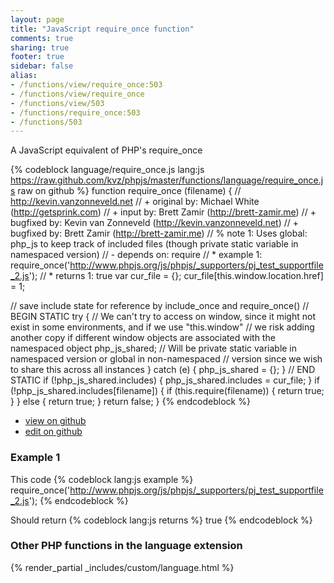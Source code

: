 ```yaml
---
layout: page
title: "JavaScript require_once function"
comments: true
sharing: true
footer: true
sidebar: false
alias:
- /functions/view/require_once:503
- /functions/view/require_once
- /functions/view/503
- /functions/require_once:503
- /functions/503
---
```

<!-- Generated by Rakefile:build -->
A JavaScript equivalent of PHP's require_once

{% codeblock language/require_once.js lang:js https://raw.github.com/kvz/phpjs/master/functions/language/require_once.js raw on github %}
function require_once (filename) {
  // http://kevin.vanzonneveld.net
  // +   original by: Michael White (http://getsprink.com)
  // +      input by: Brett Zamir (http://brett-zamir.me)
  // +   bugfixed by: Kevin van Zonneveld (http://kevin.vanzonneveld.net)
  // +   bugfixed by: Brett Zamir (http://brett-zamir.me)
  // %        note 1: Uses global: php_js to keep track of included files (though private static variable in namespaced version)
  // -    depends on: require
  // *     example 1: require_once('http://www.phpjs.org/js/phpjs/_supporters/pj_test_supportfile_2.js');
  // *     returns 1: true
  var cur_file = {};
  cur_file[this.window.location.href] = 1;

  // save include state for reference by include_once and require_once()
  // BEGIN STATIC
  try { // We can't try to access on window, since it might not exist in some environments, and if we use "this.window"
    //    we risk adding another copy if different window objects are associated with the namespaced object
    php_js_shared; // Will be private static variable in namespaced version or global in non-namespaced
    //   version since we wish to share this across all instances
  } catch (e) {
    php_js_shared = {};
  }
  // END STATIC
  if (!php_js_shared.includes) {
    php_js_shared.includes = cur_file;
  }
  if (!php_js_shared.includes[filename]) {
    if (this.require(filename)) {
      return true;
    }
  } else {
    return true;
  }
  return false;
}
{% endcodeblock %}

 - [view on github](https://github.com/kvz/phpjs/blob/master/functions/language/require_once.js)
 - [edit on github](https://github.com/kvz/phpjs/edit/master/functions/language/require_once.js)

### Example 1
This code
{% codeblock lang:js example %}
require_once('http://www.phpjs.org/js/phpjs/_supporters/pj_test_supportfile_2.js');
{% endcodeblock %}

Should return
{% codeblock lang:js returns %}
true
{% endcodeblock %}


### Other PHP functions in the language extension
{% render_partial _includes/custom/language.html %}
